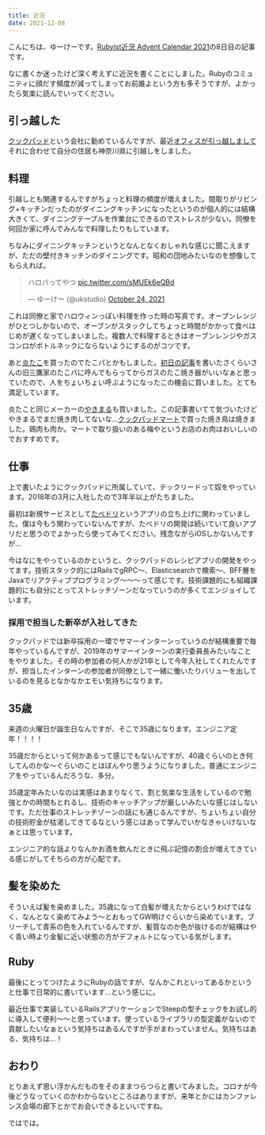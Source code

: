 ```yaml
---
title: 近況
date: 2021-12-08
---
```


こんにちは、ゆーけーです。[Rubyist近況 Advent Calendar 2021](https://adventar.org/calendars/6669)の8日目の記事です。

なに書くか迷ったけど深く考えずに近況を書くことにしました。Rubyのコミュニティに顔だす頻度が減ってしまってお前誰よという方も多そうですが、よかったら気楽に読んでいってください。

## 引っ越した

[クックパッド](https://info.cookpad.com/)という会社に勤めているんですが、最近[オフィスが引っ越しまして](https://info.cookpad.com/pr/news/press_2021_0506)それに合わせて自分の住居も神奈川県に引越しをしました。

## 料理

引越しとも関連するんですがちょっと料理の頻度が増えました。間取りがリビング+キッチンだったのがダイニングキッチンになったというのが個人的には結構大きくて、ダイニングテーブルを作業台にできるのでストレスが少ない。同僚を何回か家に呼んでみんなで料理したりもしています。

ちなみにダイニングキッチンというとなんとなくおしゃれな感じに聞こえますが、ただの壁付きキッチンのダイニングです。昭和の団地みたいなのを想像してもらえれば。

<blockquote class="twitter-tweet"><p lang="ja" dir="ltr">ハロパってやつ <a href="https://t.co/sMUEk6eQBd">pic.twitter.com/sMUEk6eQBd</a></p>&mdash; ゆーけー (@ukstudio) <a href="https://twitter.com/ukstudio/status/1452158311894163459?ref_src=twsrc%5Etfw">October 24, 2021</a></blockquote> <script async src="https://platform.twitter.com/widgets.js" charset="utf-8"></script>

これは同僚と家でハロウィンっぽい料理を作った時の写真です。オーブンレンジがひとつしかないので、オーブンがスタックしてちょっと時間がかかって食べはじめが遅くなってしまいました。複数人で料理するときはオーブンレンジやガスコンロがボトルネックにならないようにするのがコツです。

あと[炎たこ](https://amzn.to/3DESIIF)を買ったのでたこパとかもしました。[初日の記事](https://esa-pages.io/p/sharing/4916/posts/257/27871b81815eec693ff2.html)を書いたさくらいさんの旧三鷹家のたこパに呼んでもらってからガスのたこ焼き器がいいなぁと思っていたので、人をちょいちょい呼ぶようになったこの機会に買いました。とても満足しています。

炎たこと同じメーカーの[やきまる](https://amzn.to/3Is44DE)も買いました。この記事書いてて気づいたけどやきまるでまだ焼き肉してないな…[クックパッドマート](https://cookpad-mart.com/)で買った焼き鳥は焼きました。鶏肉も肉か。マートで取り扱いのある梅やというお店のお肉はおいしいのでおすすめです。

## 仕事

上で書いたようにクックパッドに所属していて、テックリードって奴をやっています。2018年の3月に入社したので3年半以上がたちました。

最初は新規サービスとして[たべドリ](https://tabedori.jp/)というアプリの立ち上げに関わっていました。僕は今もう関わっていないんですが、たべドリの開発は続いていて良いアプリだと思うのでよかったら使ってみてください。残念ながらiOSしかないんですが…

今はなにをやっているのかというと、クックパッドのレシピアプリの開発をやってます。技術スタック的にはRailsでgRPC〜、Elasticsearchで検索〜、BFF層をJavaでリアクティブプログラミング〜〜〜って感じです。技術課題的にも組織課題的にも自分にとってストレッチゾーンだなっていうのが多くてエンジョイしています。

### 採用で担当した新卒が入社してきた

クックパッドでは新卒採用の一環でサマーインターンっていうのが結構重要で毎年やっているんですが、2019年のサマーインターンの実行委員長みたいなことをやりました。その時の参加者の何人かが21卒として今年入社してくれたんですが、担当したインターンの参加者が同僚として一緒に働いたりバリューを出しているのを見るとなかなかエモい気持ちになります。

## 35歳

来週の火曜日が誕生日なんですが、そこで35歳になります。エンジニア定年！！！！

35歳だからといって何かあるって感じでもないんですが、40歳ぐらいのとき何してんのかな〜ぐらいのことはぼんやり思うようになりました。普通にエンジニアをやっているんだろうな、多分。

35歳定年みたいなのは実感はあまりなくて、割と気楽な生活をしているので勉強とかの時間もとれるし、技術のキャッチアップが厳しいみたいな感じはしないです。ただ仕事のストレッチゾーンの話にも通じるんですが、ちょいちょい自分の技術貯金が枯渇してきてるなという感じはあって学んでいかなきゃいけないなぁとは思っています。

エンジニア的な話よりなんかお酒を飲んだときに飛ぶ記憶の割合が増えてきている感じがしてそちらの方が心配です。

## 髪を染めた

そういえば髪を染めました。35歳になって白髪が増えたからというわけではなく、なんとなく染めてみよう〜とおもってGW明けぐらいから染めています。ブリーチして青系の色を入れているんですが、髪質なのか色が抜けるのが結構はやく青い時より金髪に近い状態の方がデフォルトになっている気がします。

## Ruby

最後にとってつけたようにRubyの話ですが、なんかこれといってあるかというと仕事で日常的に書いています…という感じに。

最近仕事で実装しているRailsアプリケーションでSteepの型チェックをお試し的に導入して便利〜〜と思っています。使っているライブラリの型定義がないので貢献したいなぁという気持ちはあるんですが手がまわっていません。気持ちはある、気持ちは…！

## おわり

とりあえず思い浮かんだものをそのままつらつらと書いてみました。コロナが今後どうなっていくのかわからないところはありますが、来年とかにはカンファレンス会場の廊下とかでお会いできるといいですね。

ではでは。